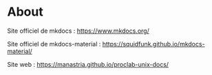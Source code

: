 # About

Site officiel de mkdocs : <https://www.mkdocs.org/>

Site officiel de mkdocs-material : <https://squidfunk.github.io/mkdocs-material/>

Site web : <https://manastria.github.io/proclab-unix-docs/>
